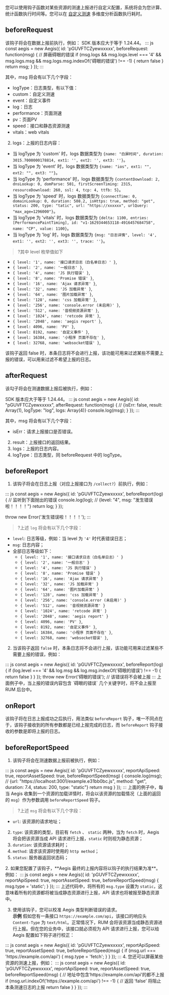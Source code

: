 您可以使用钩子函数对某些资源的测速上报进行自定义配置，系统将会为您计算、统计函数执行时间等。您可以在 [自定义测速](https://console.cloud.tencent.com/rum/web/custom) 多维度分析函数执行耗时。

## beforeRequest

该钩子将会在数据上报前执行，例如：
<dx-alert infotype="notice" title="">
SDK 版本应大于等于 1.24.44。
</dx-alert>
<dx-codeblock>
:::  js
const aegis = new Aegis({
  id: 'pGUVFTCZyewxxxxx',
  beforeRequest: function(msg) {
    // 屏蔽碍眼的错误
    if (msg.logs && msg.logs.level === '4' && msg.logs.msg && msg.logs.msg.indexOf('碍眼的错误') !== -1) {
      return false
    }
    return msg;
  }
});
:::
</dx-codeblock>

其中，msg 将会有以下几个字段：
- logType：日志类型，有以下值：
 - custom：自定义测速
 - event：自定义事件
 - log：日志
 - performance：页面测速
 - pv：页面PV
 - speed：接口和静态资源测速
 - vitals：web vitals
2. logs：上报的日志内容：
 - 当 logType 为 'custom' 时，logs 数据类型为 `{name: "白屏时间", duration: 3015.7000000178814, ext1: '', ext2: '', ext3: ''}`。
 - 当 logType 为 'event' 时，logs 数据类型为 `{name: "ios", ext1: "", ext2: "", ext3: ""}`。
 - 当 logType 为 'performance' 时，logs 数据类型为 `{contentDownload: 2, dnsLookup: 0, domParse: 501, firstScreenTiming: 2315, resourceDownload: 260, ssl: 4, tcp: 4, ttfb: 5}`。
 - 当 logType 为 'speed' 时，logs 数据类型为 `{connectTime: 0, domainLookup: 0, duration: 508.2, isHttps: true, method: "get", status: 200, type: "tatic", url: "https://xxxxxx", urlQuery: "max_age=1296000"}`。
 - 当 logType 为 'vitals' 时，logs 数据类型为 `{delta: 1100, entries: [PerformancePaintTiming], id: "v1-1629344653118-4916457684758", name: "CP", value: 1100}`。
 - 当 logType 为 'log' 时，logs 数据类型为 `{msg: "日志详情", level: '4', ext1: '', ext2: '', ext3: '', trace: ''}`。

>?其中 level 枚举值如下
- `{ level: '1', name: '接口请求日志（白名单日志）' }`,
- `{ level: '2', name: '一般日志' }`,
- `{ level: '4', name: 'JS 执行错误' }`,
- `{ level: '8', name: 'Promise 错误' }`,
- `{ level: '16', name: 'Ajax 请求异常' }`,
- `{ level: '32', name: 'JS 加载异常' }`,
- `{ level: '64', name: '图片加载异常' }`,
- `{ level: '128', name: 'css 加载异常' }`,
- `{ level: '256', name: 'console.error (未启用)' }`,
- `{ level: '512', name: '音视频资源异常' }`,
- `{ level: '1024', name: 'retcode 异常' }`,
- `{ level: '2048', name: 'aegis report' }`,
- `{ level: 4096, name: 'PV' }`,
- `{ level: 8192, name: '自定义事件' }`,
- `{ level: 16384, name: '小程序 页面不存在' }`,
- `{ level: 32768, name: 'websocket错误' }`,

该钩子返回 false 时，本条日志将不会进行上报，该功能可用来过滤某些不需要上报的错误，可以用来过滤不希望上报的日志。
</dx-alert>

## afterRequest

该勾子将会在测速数据上报后被执行，例如：

<dx-alert infotype="notice" title="">
SDK 版本应大于等于 1.24.44。
</dx-alert>


<dx-codeblock>
:::  js
const aegis = new Aegis({
  id: "pGUVFTCZyewxxxxx",
  afterRequest: function(msg) {
    // {isErr: false, result: Array(1), logType: "log", logs: Array(4)}
    console.log(msg);
  }
});
:::
</dx-codeblock>

其中，msg 将会有以下几个字段：
- isErr：请求上报接口是否错误。
2. result：上报接口的返回结果。
3. logs：上报的日志内容。
4. logType：日志类型，同 beforeRequest 中的 logType。

## beforeReport

1. 该钩子将会在日志上报（对应上报接口为 `/collect?`）前执行，例如：
<dx-codeblock>
:::  js
const aegis = new Aegis({
  id: 'pGUVFTCZyewxxxxx',
  beforeReport(log) {
  // 监听到下面抛出的错误
    console.log(log); // {level: "4", msg: "发生错误啦！！！！"}
    return log;
  }
});

throw new Error('发生错误啦！！！！');
:::
</dx-codeblock>

>?上述 `log` 将会有以下几个字段：  
- `level`: 日志等级，例如：当 level 为 `'4'` 时代表错误日志；  
- `msg`: 日志内容；
- 全部日志等级如下：
	- `{ level: '1', name: '接口请求日志（白名单日志）' }`
	- `{ level: '2', name: '一般日志' }`
	- `{ level: '4', name: 'JS 执行错误' }`
	- `{ level: '8', name: 'Promise 错误' }`
	- `{ level: '16', name: 'Ajax 请求异常' }`
	- `{ level: '32', name: 'JS 加载异常' }`
	- `{ level: '64', name: '图片加载异常' }`
	- `{ level: '128', name: 'css 加载异常' }`
	- `{ level: '256', name: 'console.error (未启用)' }`
	- `{ level: '512', name: '音视频资源异常' }`
	- `{ level: '1024', name: 'retcode 异常' }`
	- `{ level: '2048', name: 'aegis report' }`
	- `{ level: 4096, name: 'PV' }`,
	- `{ level: 8192, name: '自定义事件' }`,
  - `{ level: 16384, name: '小程序 页面不存在' }`,
  - `{ level: 32768, name: 'websocket错误' }`,


2. 当该钩子返回 `false` 时，本条日志将不会进行上报，该功能可用来过滤某些不需要上报的错误，例如：
<dx-codeblock>
:::  js
const aegis = new Aegis({
  id: 'pGUVFTCZyewxxxxx',
  beforeReport(log) {
    if (log.level === '4' && log.msg && log.msg.indexOf('碍眼的错误') !== -1) {
      return false
    }
  }
});
throw new Error('碍眼的错误'); // 该错误将不会被上报
:::
</dx-codeblock>
上面例子中，当上报的错误内容包含 `碍眼的错误` 几个关键字时，将不会上报至 RUM 后台中。

## onReport

该钩子将在日志上报成功之后执行，用法类似 `beforeReport` 钩子，唯一不同点在于，该钩子接收到的所有参数都是已经上报完成的日志，而 `beforeReport` 钩子接收的参数是即将上报的日志。

## beforeReportSpeed

1. 该钩子将会在测速数据上报前被执行，例如：
<dx-codeblock>
:::  js
const aegis = new Aegis({
  id: 'pGUVFTCZyewxxxxx',
  reportApiSpeed: true,
  reportAssetSpeed: true,
  beforeReportSpeed(msg) {
    console.log(msg); // {url: "https://localhost:3001/example.e31bb0bc.js", method: "get", duration: 7.4, status: 200, type: "static"}
    return msg
  }
});
:::
</dx-codeblock>
上面的例子中，每当 Aegis 收集到一个资源的加载详情时，将会以该资源的加载情况（上面的返回的 <code>msg</code>）作为参数调用 <code>beforeReportSpeed</code> 钩子。  

>?上述 `msg` 将会有以下几个字段：  
- `url`: 该资源的请求地址；  
2. `type`: 该资源的类型，目前有 `fetch` 、 `static` 两种，当为 `fetch` 时，Aegis 将会把该资源当成 API 请求进行上报，`static` 时则视为静态资源；  
3. `duration`: 该资源请求耗时；  
4. `method`: 请求该资源时使用的 `http method`；  
5. `status`: 服务器返回状态码；  
</dx-alert>
2. 如果您配置了该钩子，**Aegis 最终的上报内容将以钩子的执行结果为准**。例如：
<dx-codeblock>
:::  js
const aegis = new Aegis({
  id: 'pGUVFTCZyewxxxxx',
  reportApiSpeed: true,
  reportAssetSpeed: true,
  beforeReportSpeed(msg) {
    msg.type = 'static';
  }
});
:::
</dx-codeblock>
上述代码中，将所有的 <code>msg.type</code> 设置为 <code>static</code>，这意味着所有的资源都将被当成静态资源进行上报，API 请求也将被报至静态资源中。  

3. 使用该钩子，您可以校准 Aegis 类型判断错误的请求。  
**示例**
假如您有一条接口 `https://example.com/api`，该接口的响应头 `Content-Type` 为 `text/html`。正常情况下，RUM 会将该资源当成静态资源进行上报。但在您的业务中，该接口就必须视为 API 请求进行上报，您可以给 Aegis 配置如下钩子进行校正：
<dx-codeblock>
:::  js
const aegis = new Aegis({
  id: 'pGUVFTCZyewxxxxx',
  reportApiSpeed: true,
  reportAssetSpeed: true,
  beforeReportSpeed(msg) {
    if (msg.url === 'https://example.com/api') {
      msg.type = 'fetch';
    }
  }
});
:::
</dx-codeblock>
4. 您还可以屏蔽某些资源的测速上报，例如：
<dx-codeblock>
:::  js
const aegis = new Aegis({
  id: 'pGUVFTCZyewxxxxx',
  reportApiSpeed: true,
  reportAssetSpeed: true,
  beforeReportSpeed(msg) {
    // 地址中包含‘https://example.com/api’的都不上报
    if (msg.url.indexOf('https://example.com/api') !== -1) {
      // 返回 ‘false’ 将阻止本条测速日志的上报
      return false
    }
  }
});
:::
</dx-codeblock>

